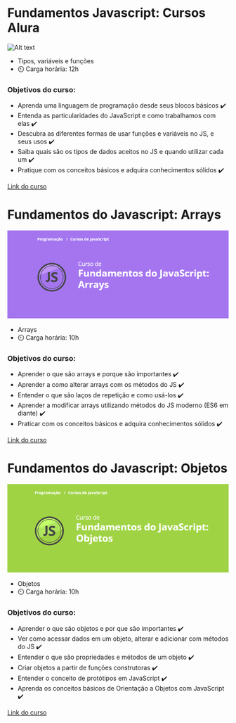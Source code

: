 # Fundamentos Javascript: Cursos Alura

 ![Alt text](/relative/path/to/capturar.png?raw=true "icon")
- Tipos, variáveis e funções
- ⏲️ Carga horária: 12h
### Objetivos do curso:
- Aprenda uma linguagem de programação desde seus blocos básicos ✔️
- Entenda as particularidades do JavaScript e como trabalhamos com elas ✔️
- Descubra as diferentes formas de usar funções e variáveis no JS, e seus usos ✔️
- Saiba quais são os tipos de dados aceitos no JS e quando utilizar cada um ✔️
- Pratique com os conceitos básicos e adquira conhecimentos sólidos ✔️

[Link do curso](https://cursos.alura.com.br/course/fundamentos-javascript-tipos-variaveis-funcoes)

# Fundamentos do Javascript: Arrays
![icon](Capturar2a.png)
- Arrays
- ⏲️ Carga horária: 10h
### Objetivos do curso:
- Aprender o que são arrays e porque são importantes ✔️
- Aprender a como alterar arrays com os métodos do JS ✔️
- Entender o que são laços de repetição e como usá-los ✔️
- Aprender a modificar arrays utilizando métodos do JS moderno (ES6 em diante) ✔️
- Praticar com os conceitos básicos e adquira conhecimentos sólidos ✔️
  
[Link do curso](https://cursos.alura.com.br/course/fundamentos-javascript-arrays)

# Fundamentos do Javascript: Objetos
![icon](Capturar3.png)
- Objetos
- ⏲️ Carga horária: 10h
### Objetivos do curso:
- Aprender o que são objetos e por que são importantes ✔️
- Ver como acessar dados em um objeto, alterar e adicionar com métodos do JS ✔️
- Entender o que são propriedades e métodos de um objeto ✔️
- Criar objetos a partir de funções construtoras ✔️
- Entender o conceito de protótipos em JavaScript ✔️
- Aprenda os conceitos básicos de Orientação a Objetos com JavaScript ✔️
 
[Link do curso](https://cursos.alura.com.br/course/fundamentos-javascript-objetos)
